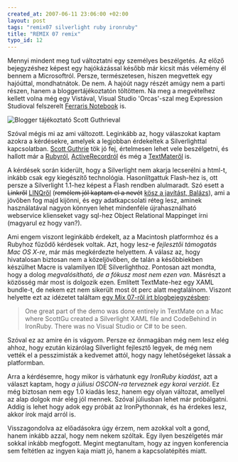 ```yaml
--- 
created_at: 2007-06-11 23:06:00 +02:00
layout: post
tags: "remix07 silverlight ruby ironruby"
title: "REMIX 07 remix"
typo_id: 12
---
```

Mennyi mindent meg tud változtatni egy személyes beszélgetés. Az előző bejegyzéshez képest egy hajókázással később már kicsit más vélemény él bennem a Microsoftról. Persze, természetesen, hiszen megvettek egy hajóúttal, mondhatnátok. De nem. A hajóút nagy részét amúgy nem a parti részen, hanem a bloggertájékoztatón töltöttem. Na meg a megvételhez kellett volna még egy Vistával, Visual Studio 'Orcas'-szal meg Expression Studioval felszerelt [Ferraris Notebook](http://www.istartedsomething.com/20061227/microsoft-free-ferrari/) is.

<img src="http://farm2.static.flickr.com/1403/930469465_613f090cb1_d.jpg" alt="Blogger tájékoztató Scott Guthrieval" class="fullimage" /></div>

Szóval mégis mi az ami változott. Leginkább az, hogy válaszokat kaptam azokra a kérdésekre, amelyek a legjobban érdekeltek a Silverlighttal kapcsolatban. [Scott Guthrie](http://weblogs.asp.net/scottgu/) tök jó fej, értelmesen lehet vele beszélgetni, és hallott már a [Rubyról](http://www.ruby-lang.org/en/), [ActiveRecordról](http://wiki.rubyonrails.com/rails/pages/ActiveRecord) és még a [TextMateről](http://macromates.com/) is.

A kérdések során kiderült, hogy a Silverlight nem akarja lecserélni a html-t, inkább csak egy kiegészítő technológia. Hasonlítgattuk Flash-hez is, ott persze a Silverlight 1.1-hez képest a Flash rendben alulmaradt. Szó esett a <del>Linkről</del> <ins>[LINQről](http://msdn.microsoft.com/data/ref/linq/)</ins> (<del>remélem jól kaptam el a nevét</del> <ins>kösz a javítást, Balázs</ins>), ami a jövőben fog majd kijönni, és egy adatkapcsolati réteg lesz, aminek használatával nagyon könnyen lehet mindenféle újrahasználható webservice klienseket vagy sql-hez Object Relational Mappinget írni (magyarul ez hogy van?).

Ami engem viszont leginkább érdekelt, az a Macintosh platformhoz és a Rubyhoz fűződő kérdések voltak. Azt, hogy lesz-e *fejlesztői támogatás Mac OS X-re*, már más megkérdezte helyettem. A válasz az, hogy hivatalosan biztosan nem a közeljövőben, de talán a későbbiekben készülhet Macre is valamilyen IDE Silverlighthoz. Pontosan azt mondta, hogy a dolog *megvalósítható, de a fókusz most nem ezen van*. Másrészt a közösség már most is dolgozik ezen. Említett TextMate-hez egy XAML bundle-t, de nekem ezt nem sikerült most öt perc alatt megtalálnom. Viszont helyette ezt az idézetet találtam [egy Mix 07-ről írt blogbejegyzésben](http://www.hanselman.com/blog/PuttingMixSilverlightTheCoreCLRAndTheDLRIntoContext.aspx):

> One great part of the demo was done entirely in TextMate on a Mac where ScottGu created a Silverlight XAML file and CodeBehind in IronRuby. There was no Visual Studio or C# to be seen.

Szóval ez az amire én is vágyom. Persze ez önmagában még nem lesz elég ahhoz, hogy ezután kizárólag Silverlight fejlesztő legyek, de még nem vették el a pesszimisták a kedvemet attól, hogy nagy lehetőségeket lássak a platformban.

Arra a kérdésemre, hogy mikor is várhatunk egy *IronRuby kiadást*, azt a választ kaptam, hogy *a júliusi OSCON-ra terveznek egy korai verziót*. Ez még biztosan nem egy 1.0 kiadás lesz, hanem egy olyan változat, amellyel az alap dolgok már elég jól mennek. Szóval júliusban lehet már próbálgatni. Addig is lehet hogy adok egy próbát az IronPythonnak, és ha érdekes lesz, akkor írok majd arról is.

Visszagondolva az előadásokra úgy érzem, nem azokkal volt a gond, hanem inkább azzal, hogy nem nekem szóltak. Egy ilyen beszélgetés már sokkal inkább megfogott. Megint megtanultam, hogy az ingyen konferencia sem feltétlen az ingyen kaja miatt jó, hanem a kapcsolatépítés miatt.
